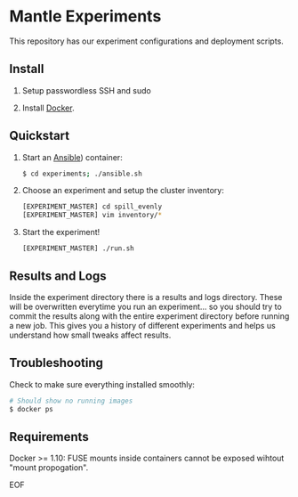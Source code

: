Mantle Experiments
==================

This repository has our experiment configurations and deployment scripts.

Install
-------

1. Setup passwordless SSH and sudo

2. Install [Docker](https://docs.docker.com/engine/installation/).

Quickstart
----------

1. Start an [Ansible](https://www.ansible.com/how-ansible-works)) container:

   ```bash
   $ cd experiments; ./ansible.sh
   ```

2. Choose an experiment and setup the cluster inventory:

   ```bash
   [EXPERIMENT_MASTER] cd spill_evenly
   [EXPERIMENT_MASTER] vim inventory/*
   ```

3. Start the experiment!

   ```
   [EXPERIMENT_MASTER] ./run.sh
   ```

Results and Logs
----------------

Inside the experiment directory there is a results and logs directory. These
will be overwritten everytime you run an experiment... so you should try to
commit the results along with the entire experiment directory before running a
new job. This gives you a history of different experiments and helps us
understand how small tweaks affect results.

Troubleshooting
---------------

Check to make sure everything installed smoothly:

   ```bash
   # Should show no running images
   $ docker ps 
   ```

Requirements
------------

Docker >= 1.10: FUSE mounts inside containers cannot be exposed wihtout "mount
propogation".

EOF 
